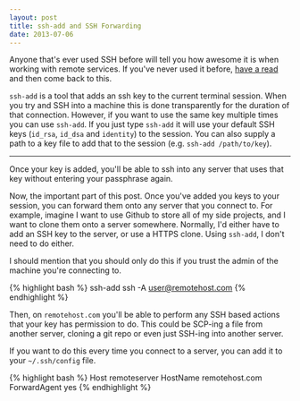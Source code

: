 ```yaml
---
layout: post
title: ssh-add and SSH Forwarding
date: 2013-07-06
---
```


Anyone that's ever used SSH before will tell you how awesome it is when working with remote services. If you've never used it before, [have a read](http://docstore.mik.ua/orelly/networking_2ndEd/ssh/ch01_01.htm) and then come back to this.

`ssh-add` is a tool that adds an ssh key to the current terminal session. When you try and SSH into a machine this is done transparently for the duration of that connection. However, if you want to use the same key multiple times you can use `ssh-add`. If you just type `ssh-add` it will use your default SSH keys (`id_rsa`, `id_dsa` and `identity`) to the session. You can also supply a path to a key file to add that to the session (e.g. `ssh-add /path/to/key`).

<hr />

Once your key is added, you'll be able to ssh into any server that uses that key without entering your passphrase again.

Now, the important part of this post. Once you've added you keys to your session, you can forward them onto any server that you connect to. For example, imagine I want to use Github to store all of my side projects, and I want to clone them onto a server somewhere. Normally, I'd either have to add an SSH key to the server, or use a HTTPS clone. Using `ssh-add`, I don't need to do either.

I should mention that you should only do this if you trust the admin of the machine you're connecting to.

{% highlight bash %}
ssh-add
ssh -A user@remotehost.com
{% endhighlight %}

Then, on `remotehost.com` you'll be able to perform any SSH based actions that your key has permission to do. This could be SCP-ing a file from another server, cloning a git repo or even just SSH-ing into another server.

If you want to do this every time you connect to a server, you can add it to your `~/.ssh/config` file.

{% highlight bash %}
Host remoteserver
        HostName remotehost.com
        ForwardAgent yes
{% endhighlight %}

